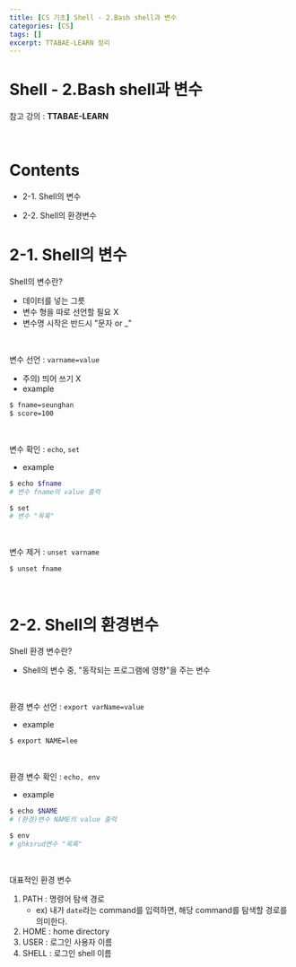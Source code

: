 ```yaml
---
title: [CS 기초] Shell - 2.Bash shell과 변수
categories: [CS]
tags: []
excerpt: TTABAE-LEARN 정리
---
```


# Shell - 2.Bash shell과 변수

<script src="https://cdn.mathjax.org/mathjax/latest/MathJax.js?config=TeX-AMS-MML_HTMLorMML" type="text/javascript"></script>

참고 강의 : **TTABAE-LEARN**

<br>

# Contents

- 2-1. Shell의 변수

- 2-2. Shell의 환경변수



# 2-1. Shell의 변수

Shell의 변수란?

- 데이터를 넣는 그릇
- 변수 형을 따로 선언할 필요 X
- 변수명 시작은 반드시 "문자 or _"

<br>

변수 선언 : `varname=value`

- 주의) 띄어 쓰기 X
- example

```bash
$ fname=seunghan
$ score=100
```

<br>

변수 확인 : `echo`, `set`

- example

```bash
$ echo $fname
# 변수 fname의 value 출력

$ set
# 변수 "목록"
```

<br>

변수 제거 : `unset varname`

```
$ unset fname
```

<br>

# 2-2. Shell의 환경변수

Shell 환경 변수란?

- Shell의 변수 중, "동작되는 프로그램에 영향"을 주는 변수

<br>

환경 변수 선언 : `export varName=value`

- example

```bash
$ export NAME=lee
```

<br>

환경 변수 확인 : `echo, env`

- example

```bash
$ echo $NAME
# (환경)변수 NAME의 value 출력

$ env
# ghksrud변수 "목록"
```

<br>

대표적인 환경 변수

1. PATH : 명령어 탐색 경로
   - ex) 내가 `date`라는 command를 입력하면, 해당 command를 탐색할 경로를 의미한다.
2. HOME : home directory
3. USER : 로그인 사용자 이름 
4. SHELL : 로그인 shell 이름